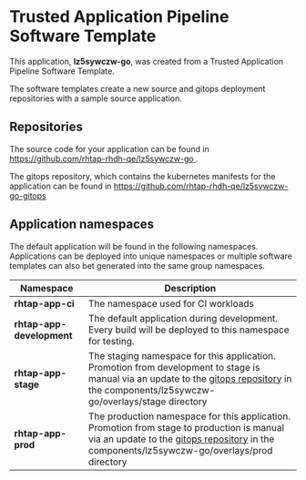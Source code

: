 # Trusted Application Pipeline Software Template

This application, **lz5sywczw-go**, was created from a Trusted Application Pipeline Software Template.

The software templates create a new source and gitops deployment repositories with a sample source application. 

## Repositories

The source code for your application can be found in [https://github.com/rhtap-rhdh-qe/lz5sywczw-go ](https://github.com/rhtap-rhdh-qe/lz5sywczw-go ).
 
The gitops repository, which contains the kubernetes manifests for the application can be found in 
[https://github.com/rhtap-rhdh-qe/lz5sywczw-go-gitops ](https://github.com/rhtap-rhdh-qe/lz5sywczw-go-gitops ) 

## Application namespaces 

The default application will be found in the following namespaces. Applications can be deployed into unique namespaces or multiple software templates can also bet generated into the same group namespaces.  

|  Namespace   |  Description   |  
| -------- | -------- |
| **rhtap-app-ci** | The namespace used for CI workloads |
| **rhtap-app-development** | The default application during development. Every build will be deployed to this namespace for testing. |
| **rhtap-app-stage** | The staging namespace for this application. Promotion from development to stage is manual via an update to the [gitops repository](https://github.com/rhtap-rhdh-qe/lz5sywczw-go-gitops ) in the components/lz5sywczw-go/overlays/stage directory |
| **rhtap-app-prod** | The production namespace for this application. Promotion from stage to production is manual via an update to the [gitops repository](https://github.com/rhtap-rhdh-qe/lz5sywczw-go-gitops ) in the components/lz5sywczw-go/overlays/prod directory |